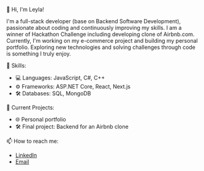 👋 Hi, I'm Leyla!

I'm a full-stack developer (base on Backend Software Development), passionate about coding and continuously improving my skills. 
I am a winner of Hackathon Challenge including developing clone of Airbnb.com.
Currently, I'm working on my e-commerce project and building my personal portfolio. 
Exploring new technologies and solving challenges through code is something I truly enjoy.

🌟 Skills:
- 💻 Languages: JavaScript, C#, C++
- ⚙️ Frameworks: ASP.NET Core, React, Next.js
- 🛠️ Databases: SQL, MongoDB

🚀 Current Projects:
- 🌐 Personal portfolio
- 🛠 Final project: Backend for an Airbnb clone

📫 How to reach me:
- [LinkedIn](https://www.linkedin.com/leyla-heydarova)
- [Email](mailto:lbadalzade@gmail.com)



